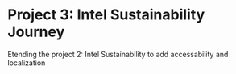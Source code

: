 # Project 3: Intel Sustainability Journey
Etending the project 2: Intel Sustainability to add accessability and localization

